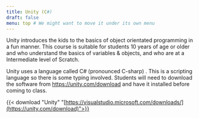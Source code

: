 ```yaml
---
title: Unity (C#)
draft: false
menu: top # We might want to move it under its own menu
---
```


Unity introduces the kids to the basics of object orientated programming in a fun manner. This course is suitable for students 10 years of age or older and who understand the basics of variables & objects, and who are at a Intermediate level of Scratch.

Unity uses a language called C# (pronounced C-sharp) . This is a scripting language so there is some typing involved. Students will need to download the software from https://unity.com/download and have it installed before coming to class.

{{< download "Unity" "[https://visualstudio.microsoft.com/downloads/](https://unity.com/download)">}}
